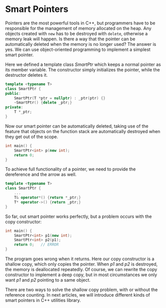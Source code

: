# Smart Pointers

Pointers are the most powerful tools in C++, but programmers have to be responsible for the management of memory allocated on the heap. Any objects created with `new` has to be destroyed with `delete`, otherwise a memory leak will happen. Is there a way that the pointer can be automatically deleted when the memory is no longer used? The answer is yes. We can use object-oriented programming to implement a simplest smart pointer.

Here we defined a template class *SmartPtr* which keeps a normal pointer as its member variable. The constructor simply initializes the pointer, while the destructor deletes it.

```cpp
template <typename T>
class SmartPtr {
public:
    SmartPtr(T *ptr = nullptr) : _ptr(ptr) {}
    ~SmartPtr() {delete _ptr;}
private:
    T *_ptr;
}
```

Now our smart pointer can be automatically deleted, taking use of the feature that objects on the function stack are automatically destroyed when they get out of the scope.

```cpp
int main() {
    SmartPtr<int> p(new int);
    return 0;
}
```

To achieve full functionality of a pointer, we need to provide the dereference and the arrow as well.

```cpp
template <typename T>
class SmartPtr {
    ...
	T& operator*() {return *_ptr;}
    T* operator->() {return _ptr;}
}
```

So far, out smart pointer works perfectly, but a problem occurs with the copy constructor:

```cpp
int main() {
    SmartPtr<int> p1(new int);
    SmartPtr<int> p2(p1);
    return 0;	// ERROR
}
```

The program goes wrong when it returns. Here our copy constructor is a shallow copy, which only copies the pointer. When *p1* and *p2* is destroyed, the memory is deallocated repeatedly. Of course, we can rewrite the copy constructor to implement a deep copy, but in most circumstances we only want *p1* and *p2* pointing to a same object.

There are two ways to solve the shallow copy problem, with or without the reference counting. In next articles, we will introduce different kinds of smart pointers in C++ utilities library.